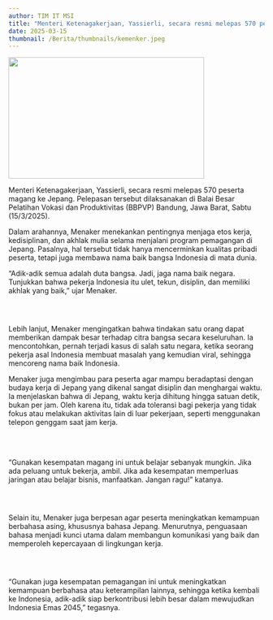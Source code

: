 ```yaml
---
author: TIM IT MSI
title: "Menteri Ketenagakerjaan, Yassierli, secara resmi melepas 570 peserta magang ke Jepang."
date: 2025-03-15
thumbnail: /Berita/thumbnails/kemenker.jpeg
---
```

<p style="line-height: 1.1;"><span style="font-size: 10pt; font-family: arial, helvetica, sans-serif;"><img src="/images/kemenker.jpeg" width="385" height="239" alt="" /></span></p>
<p class="MsoNormal"><span style="font-size: 10pt; font-family: arial, helvetica, sans-serif;"><span style="line-height: 107%; color: black; background: white;">

Menteri Ketenagakerjaan, Yassierli, secara resmi melepas 570 peserta magang ke Jepang. Pelepasan tersebut dilaksanakan di Balai Besar Pelatihan Vokasi dan Produktivitas (BBPVP) Bandung, Jawa Barat, Sabtu (15/3/2025).

Dalam arahannya, Menaker menekankan pentingnya menjaga etos kerja, kedisiplinan, dan akhlak mulia selama menjalani program pemagangan di Jepang. Pasalnya, hal tersebut tidak hanya mencerminkan kualitas pribadi peserta, tetapi juga membawa nama baik bangsa Indonesia di mata dunia.

“Adik-adik semua adalah duta bangsa. Jadi, jaga nama baik negara. Tunjukkan bahwa pekerja Indonesia itu ulet, tekun, disiplin, dan memiliki akhlak yang baik,” ujar Menaker.

</span><span style="line-height: 107%; color: black;"><br style="animation-name: none !important; transition-property: none !important; font-variant-ligatures: normal; font-variant-caps: normal; orphans: 2; widows: 2; -webkit-text-stroke-width: 0px; text-decoration-thickness: initial; text-decoration-style: initial; text-decoration-color: initial; word-spacing: 0px;" /><br style="animation-name: none !important; transition-property: none !important; font-variant-ligatures: normal; font-variant-caps: normal; orphans: 2; widows: 2; -webkit-text-stroke-width: 0px; text-decoration-thickness: initial; text-decoration-style: initial; text-decoration-color: initial; word-spacing: 0px;" /><span style="background: white;">

Lebih lanjut, Menaker mengingatkan bahwa tindakan satu orang dapat memberikan dampak besar terhadap citra bangsa secara keseluruhan. Ia mencontohkan, pernah terjadi kasus di salah satu negara, ketika seorang pekerja asal Indonesia membuat masalah yang kemudian viral, sehingga mencoreng nama baik Indonesia.

Menaker juga mengimbau para peserta agar mampu beradaptasi dengan budaya kerja di Jepang yang dikenal sangat disiplin dan menghargai waktu. Ia menjelaskan bahwa di Jepang, waktu kerja dihitung hingga satuan detik, bukan per jam. Oleh karena itu, tidak ada toleransi bagi pekerja yang tidak fokus atau melakukan aktivitas lain di luar pekerjaan, seperti menggunakan telepon genggam saat jam kerja.


</span><br style="animation-name: none !important; transition-property: none !important; font-variant-ligatures: normal; font-variant-caps: normal; orphans: 2; widows: 2; -webkit-text-stroke-width: 0px; text-decoration-thickness: initial; text-decoration-style: initial; text-decoration-color: initial; word-spacing: 0px;" /><br style="animation-name: none !important; transition-property: none !important; font-variant-ligatures: normal; font-variant-caps: normal; orphans: 2; widows: 2; -webkit-text-stroke-width: 0px; text-decoration-thickness: initial; text-decoration-style: initial; text-decoration-color: initial; word-spacing: 0px;" /><span style="background: white;">

“Gunakan kesempatan magang ini untuk belajar sebanyak mungkin. Jika ada peluang untuk bekerja, ambil. Jika ada kesempatan memperluas jaringan atau belajar bisnis, manfaatkan. Jangan ragu!” katanya.

</span><span style="line-height: 107%; color: black;"><br style="animation-name: none !important; transition-property: none !important; font-variant-ligatures: normal; font-variant-caps: normal; orphans: 2; widows: 2; -webkit-text-stroke-width: 0px; text-decoration-thickness: initial; text-decoration-style: initial; text-decoration-color: initial; word-spacing: 0px;" /><br style="animation-name: none !important; transition-property: none !important; font-variant-ligatures: normal; font-variant-caps: normal; orphans: 2; widows: 2; -webkit-text-stroke-width: 0px; text-decoration-thickness: initial; text-decoration-style: initial; text-decoration-color: initial; word-spacing: 0px;" /><span style="background: white;">

Selain itu, Menaker juga berpesan agar peserta meningkatkan kemampuan berbahasa asing, khususnya bahasa Jepang. Menurutnya, penguasaan bahasa menjadi kunci utama dalam membangun komunikasi yang baik dan memperoleh kepercayaan di lingkungan kerja.

</span><span style="line-height: 107%; color: black;"><br style="animation-name: none !important; transition-property: none !important; font-variant-ligatures: normal; font-variant-caps: normal; orphans: 2; widows: 2; -webkit-text-stroke-width: 0px; text-decoration-thickness: initial; text-decoration-style: initial; text-decoration-color: initial; word-spacing: 0px;" /><br style="animation-name: none !important; transition-property: none !important; font-variant-ligatures: normal; font-variant-caps: normal; orphans: 2; widows: 2; -webkit-text-stroke-width: 0px; text-decoration-thickness: initial; text-decoration-style: initial; text-decoration-color: initial; word-spacing: 0px;" /><span style="background: white;">

“Gunakan juga kesempatan pemagangan ini untuk meningkatkan kemampuan berbahasa atau keterampilan lainnya, sehingga ketika kembali ke Indonesia, adik-adik siap berkontribusi lebih besar dalam mewujudkan Indonesia Emas 2045,” tegasnya.

</span><span style="line-height: 107%; color: black;"><br style="animation-name: none !important; transition-property: none !important; font-variant-ligatures: normal; font-variant-caps: normal; orphans: 2; widows: 2; -webkit-text-stroke-width: 0px; text-decoration-thickness: initial; text-decoration-style: initial; text-decoration-color: initial; word-spacing: 0px;" /><br style="animation-name: none !important; transition-property: none !important; font-variant-ligatures: normal; font-variant-caps: normal; orphans: 2; widows: 2; -webkit-text-stroke-width: 0px; text-decoration-thickness: initial; text-decoration-style: initial; text-decoration-color: initial; word-spacing: 0px;" /><span style="background: white;">



</span><br ></span></span>